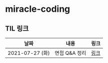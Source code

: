 # miracle-coding

## TIL 링크

| 날짜            | 내용          | 링크                                                                         |
| --------------- | ------------- | ---------------------------------------------------------------------------- |
| 2021-07-27 (화) | 면접 Q&A 정리 | [링크](https://joyous-node-f7f.notion.site/010ca345039c433f807f250b97fda458) |
